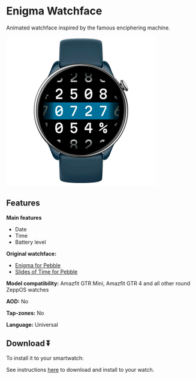 # Enigma Watchface
Animated watchface inspired by the famous enciphering machine.

![demo](./demo-gtr-mini.png)

## Features



**Main features**
- Date
- Time
- Battery level

**Original watchface:**
- [Enigma for Pebble](https://apps.rebble.io/en_US/application/55558c2a44dad6b80f000088)
- [Slides of Time for Pebble](https://apps.rebble.io/en_US/application/555283c7efff0cc8e50000b0)

**Model compatibility:** Amazfit GTR Mini, Amazfit GTR 4 and all other round ZeppOS watches

**AOD:** No

**Tap-zones:** No

**Language:** Universal

## Download ⏬

To install it to your smartwatch:

See instructions [here](https://github.com/novvember/amazfit-watchfaces/blob/main/README.md) to download and install to your watch.
